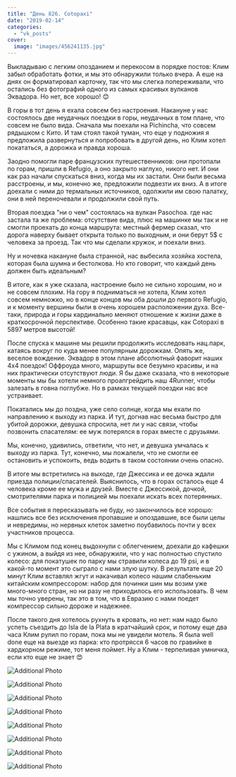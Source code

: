 ```yaml
---
title: "День 826. Cotopaxi"
date: "2019-02-14"
categories: 
  - "vk_posts"
cover:
  image: "images/456241135.jpg"
---
```


Выкладываю с легким опозданием и перекосом в порядке постов: Клим забыл обработать фотки, и мы это обнаружили только вчера. А еше на днях он форматировал карточку, так что мы слегка попереживали, что остались без фотографий одного из самых красивых вулканов Эквадора. Но нет, все хорошо! 😊

<!--more-->

В горы в тот день я ехала совсем без настроения. Накануне у нас состоялось две неудачных поездки в горы, неудачных в том плане, что совсем не было вида. Сначала мы поехали на Pichincha, что совсем рядышком с Кито. И там стоял такой туман, что еще у подножия я предложила развернуться и попробовать в другой день, но Клим хотел покататься, а дорожка и правда хороша.

Заодно помогли паре французских путешественников: они протопали по горам, пришли в Refugio, а оно закрыто наглухо, никого нет. И они как раз начали спускаться вниз, когда мы их застали. Они были весьма расстроены, и мы, конечно же, предложили подвезти их вниз. А в итоге доехали с ними до термальных источников, одолжили им свою палатку, они в ней переночевали и продолжили свой путь.

Вторая поездка "ни о чем" состоялась на вулкан Pasochoa. где нас застала та же проблема: отсутствие вида, плюс на машинке мы так и не смогли проехать до конца маршрута: местный фермер сказал, что дорога наверху бывает открыта только по выходным, и они берут 5$ с человека за проезд. Так что мы сделали кружок, и поехали вниз.

Ну и ночевка накануне была странной, нас выбесила хозяйка хостела, которая была шумна и бестолкова. Но кто говорит, что каждый день должен быть идеальным?

В итоге, как я уже сказала, настроение было не сильно хорошим, но и не совсем плохим. На гору я подниматься не хотела, Клим хотел совсем немножко, но в конце концов мы оба дошли до первого Refugio, и к моменту вершины были в очень хорошем расположении духа. Все-таки, природа и горы кардинально меняют отношение к жизни даже в краткосрочной перспективе. Особенно такие красавцы, как Cotopaxi в 5897 метров высотой!

После спуска к машине мы решили продолжить исследовать нац.парк, катаясь вокруг по куда менее популярным дорожкам. Опять же, веселое вождение. Эквадор в этом плане абсолютный фаворит наших 4х4 поездок! Оффроуда много, маршруты все безумно красивы, и на них практически отсутствуют люди. Я бы даже сказала, что в некоторые моменты мы бы хотели немного проапгрейдить наш 4Runner, чтобы залезать в говна поглубже. Но в рамках текущей поездки нас все устраивает.

Покатались мы до поздна, уже село солнце, когда мы ехали по направлению к выходу из парка. И тут, догнав нас весьма быстро для убитой дорожки, девушка спросила, нет ли у нас связи, чтобы позвонить спасателям: ее муж потерялся в горах вместе с друзьями.

Мы, конечно, удивились, ответили, что нет, и девушка умчалась к выходу из парка. Тут, конечно, мы пожалели, что не смогли ее остановить и успокоить, ведь водить в таком состоянии очень опасно.

В итоге мы встретились на выходе, где Джессика и ее дочка ждали приезда полиции/спасателей. Выяснилось, что в горах осталось еще 4 человека кроме ее мужа и друзей. Вместе с Джессикой, дочкой, смотрителями парка и полицией мы поехали искать всех потерянных.

Все события я пересказывать не буду, но закончилось все хорошо: нашлись все без исключения пропавшие и опоздавшие, все были целы и невредимы, но нервных клеток заметно поубавилось почти у всех участников процесса.

Мы с Климом под конец выдохнули с облегчением, доехали до кафешки с ужином, а выйдя из нее, обнаружили, что у нас полностью спустило колесо: для покатушек по парку мы стравили колеса до 19 psi, и в какой-то момент это сыграло с нами злую шутку. В результате еще 20 минут Клим вставлял жгут и накачивал колесо нашим слабеньким китайским компрессором: набор для починки шин мы возим уже много-много стран, но ни разу не приходилось его использовать. В чем мы точно уверены, так это в том, что в Евразию с нами поедет компрессор сильно дороже и надежнее.

После такого дня хотелось рухнуть в кровать, но нет: нам надо было успеть съездить до Isla de la Plata в кратчайший срок, и потому еще два часа Клим рулил по горам, пока мы не увидели мотель. Я была well done еще на выезде из парка: кто протрясся 6 часов по гравийке в хардкорном режиме, тот меня поймет. Ну а Клим - терпеливая умничка, если кто еще не знает 😍

![Additional Photo](https://vodpop.ru/wp-content/uploads/2023/07/456241136.jpg)

![Additional Photo](https://vodpop.ru/wp-content/uploads/2023/07/456241137.jpg)

![Additional Photo](https://vodpop.ru/wp-content/uploads/2023/07/456241138.jpg)

![Additional Photo](https://vodpop.ru/wp-content/uploads/2023/07/456241139.jpg)

![Additional Photo](https://vodpop.ru/wp-content/uploads/2023/07/456241140.jpg)

![Additional Photo](https://vodpop.ru/wp-content/uploads/2023/07/456241141.jpg)

![Additional Photo](https://vodpop.ru/wp-content/uploads/2023/07/456241142.jpg)

![Additional Photo](https://vodpop.ru/wp-content/uploads/2023/07/456241143.jpg)
